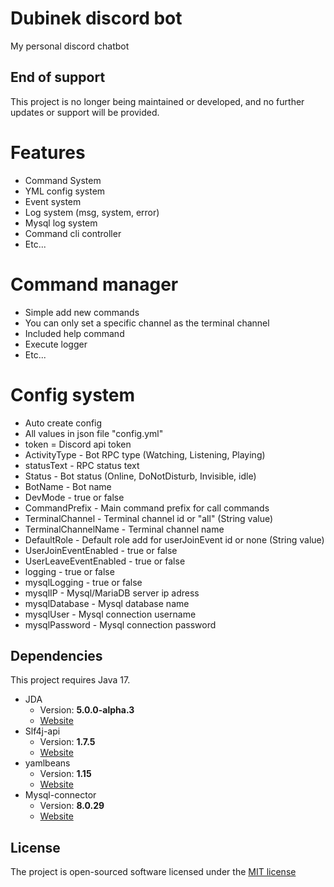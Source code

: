 # Dubinek discord bot
My personal discord chatbot

## End of support
This project is no longer being maintained or developed, and no further updates or support will be provided.

# Features
- Command System
- YML config system
- Event system
- Log system (msg, system, error)
- Mysql log system
- Command cli controller
- Etc...

# Command manager
- Simple add new commands
- You can only set a specific channel as the terminal channel
- Included help command
- Execute logger
- Etc...

# Config system
- Auto create config
- All values in json file "config.yml"
- token = Discord api token
- ActivityType - Bot RPC type (Watching, Listening, Playing)
- statusText - RPC status text
- Status - Bot status (Online, DoNotDisturb, Invisible, idle)
- BotName - Bot name
- DevMode - true or false
- CommandPrefix - Main command prefix for call commands
- TerminalChannel - Terminal channel id or "all" (String value)
- TerminalChannelName - Terminal channel name
- DefaultRole - Default role add for userJoinEvent id or none (String value)
- UserJoinEventEnabled - true or false
- UserLeaveEventEnabled - true or false
- logging - true or false
- mysqlLogging - true or false
- mysqlIP - Mysql/MariaDB server ip adress
- mysqlDatabase - Mysql database name
- mysqlUser - Mysql connection username
- mysqlPassword - Mysql connection password

## Dependencies
This project requires Java 17.
* JDA
    * Version: **5.0.0-alpha.3**
    * [Website](https://github.com/DV8FromTheWorld/JDA)
* Slf4j-api
    * Version: **1.7.5**
    * [Website](http://www.slf4j.org/)
* yamlbeans
  * Version: **1.15**
  * [Website](https://github.com/EsotericSoftware/yamlbeans)
* Mysql-connector
  * Version: **8.0.29**
  * [Website](https://dev.mysql.com/downloads/connector/j)

## License
The project is open-sourced software licensed under the [MIT license](https://github.com/lukasbecvar/dubinek-bot/blob/main/LICENSE)

